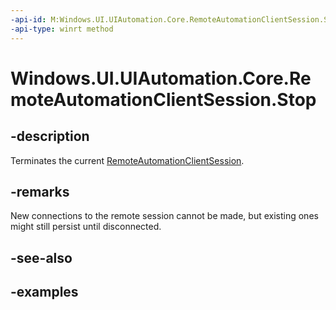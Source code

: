 ```yaml
---
-api-id: M:Windows.UI.UIAutomation.Core.RemoteAutomationClientSession.Stop
-api-type: winrt method
---
```


# Windows.UI.UIAutomation.Core.RemoteAutomationClientSession.Stop

<!--
public void Stop ();
-->

## -description

Terminates the current [RemoteAutomationClientSession](remoteautomationclientsession.md).

## -remarks

New connections to the remote session cannot be made, but existing ones might still persist until disconnected.

## -see-also

## -examples
